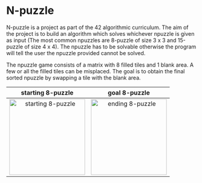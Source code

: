 # N-puzzle

N-puzzle is a project as part of the 42 algorithmic curriculum.
The aim of the project is to build an algorithm which solves whichever npuzzle is given as input (The most common
npuzzles are 8-puzzle of size 3 x 3 and 15-puzzle of size 4 x 4).
The npuzzle has to be solvable otherwise the program will tell the user the npuzzle provided cannot be solved.

The npuzzle game consists of a matrix with 8 filled tiles and 1 blank area.
A few or all the filled tiles can be misplaced.
The goal is to obtain the final sorted npuzzle by swapping a tile with the blank area.

starting 8-puzzle           |   goal 8-puzzle       
:--------------------------:|:------------------------------:|
<img src="imgs/8puzzle_start.png" alt="starting 8-puzzle" width="200"/> | <img src="imgs/8puzzle_end.png" alt="ending 8-puzzle" width="200"/>